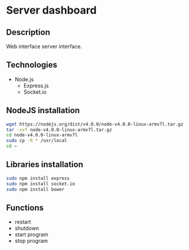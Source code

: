 # Server dashboard

## Description
Web interface server interface.

## Technologies
- Node.js
    - Express.js
    - Socket.io

## NodeJS installation
```bash
wget https://nodejs.org/dist/v4.0.0/node-v4.0.0-linux-armv7l.tar.gz
tar -xvf node-v4.0.0-linux-armv7l.tar.gz
cd node-v4.0.0-linux-armv7l
sudo cp -R * /usr/local
cd ~
```

## Libraries installation
```bash
sudo npm install express
sudo npm install socket.io
sudo npm install bower
```

## Functions
- restart
- shutdown
- start program
- stop program

